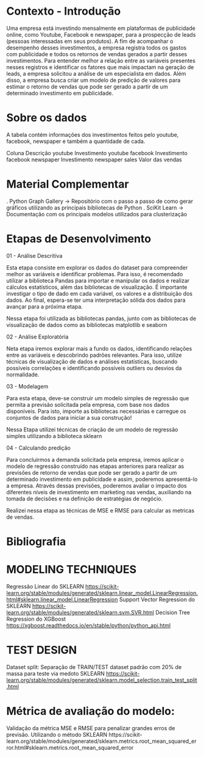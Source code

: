# Contexto - Introdução

Uma empresa está investindo mensalmente em plataformas de publicidade online,
como Youtube, Facebook e newspaper, para a prospecção de leads (pessoas
interessadas em seus produtos). A fim de acompanhar o desempenho desses
investimentos, a empresa registra todos os gastos com publicidade e todos os retornos
de vendas gerados a partir desses investimentos.
Para entender melhor a relação entre as variáveis presentes nesses registros e
identificar os fatores que mais impactam na geração de leads, a empresa solicitou a
análise de um especialista em dados. Além disso, a empresa busca criar um
modelo de predição de valores para estimar o retorno de vendas que pode ser gerado
a partir de um determinado investimento em publicidade.

# Sobre os dados

A tabela contém informações dos investimentos feitos pelo youtube, facebook,
newspaper e também a quantidade de cada.

Coluna        Descrição
youtube       Investimento youtube
facebook      Investimento facebook
newspaper     Investimento newspaper
sales         Valor das vendas

# Material Complementar

. Python Graph Gallery → Repositório com o passo a passo de como gerar gráficos
  utilizando as principais bibliotecas de Python
. SciKit Learn → Documentação com os principais modelos utilizados para
  clusterização

  # Etapas de Desenvolvimento

  01 - Análise Descritiva
  
  Esta etapa consiste em explorar os dados do dataset para compreender melhor as
  variáveis e identificar problemas. Para isso, é recomendado utilizar a biblioteca
  Pandas para importar e manipular os dados e realizar cálculos estatísticos, além das
  bibliotecas de visualização.
  É importante investigar o tipo de dado em cada variável, os valores e a distribuição dos
  dados. Ao final, espera-se ter uma interpretação sólida dos dados para avançar para a
  próxima etapa.

  Nessa etapa foi utilizada as bibliotecas pandas, junto com as bibliotecas de visualização de dados
  como as bibliotecas matplotlib e seaborn

  02 - Análise Exploratória
  
  Neta etapa iremos explorar mais a fundo os dados, identificando relações entre as
  variáveis e descobrindo padrões relevantes. Para isso, utilize técnicas de visualização 
  de dados e análises estatísticas, buscando possíveis correlações e
  identificando possíveis outliers ou desvios da normalidade.

  03 - Modelagem

  Para esta etapa, deve-se construir um modelo simples de regressão que permita a
  previsão solicitada pela empresa, com base nos dados disponíveis. Para isto, importe
  as bibliotecas necessárias e carregue os conjuntos de dados para iniciar a sua
  construção!

  Nessa Etapa utilizei técnicas de criação de um modelo de regressão simples utilizando
  a biblioteca sklearn

  04 - Calculando predição

  Para concluirmos a demanda solicitada pela empresa, iremos aplicar o modelo de
  regressão construído nas etapas anteriores para realizar as previsões de retorno de
  vendas que pode ser gerado a partir de um determinado investimento em publicidade e
  assim, poderemos apresentá-lo a empresa.
  Através dessas previsões, poderemos avaliar o impacto dos diferentes níveis de
  investimento em marketing nas vendas, auxiliando na tomada de decisões e na
  definição de estratégias de negócio.

  Realizei nessa etapa as técnicas de MSE e RMSE para calcular as metricas de vendas.


  # Bibliografia

  # MODELING TECHNIQUES
  
  Regressão Linear do SKLEARN https://scikit-learn.org/stable/modules/generated/sklearn.linear_model.LinearRegression.html#sklearn.linear_model.LinearRegression
  Support Vector Regression do SKLEARN https://scikit-learn.org/stable/modules/generated/sklearn.svm.SVR.html
  Decision Tree Regression do XGBoost https://xgboost.readthedocs.io/en/stable/python/python_api.html

  # TEST DESIGN
  
  Dataset split:
  Separação de TRAIN/TEST dataset padrão com 20% de massa para teste via medoto SKLEARN https://scikit-learn.org/stable/modules/generated/sklearn.model_selection.train_test_split.html

  # Métrica de avaliação do modelo:
  Validação da métrica MSE e RMSE para penalizar grandes erros de previsão. Utilizando o método SKLEARN https://scikit- 
  learn.org/stable/modules/generated/sklearn.metrics.root_mean_squared_error.html#sklearn.metrics.root_mean_squared_error
  
  
  
  

  
  
  
